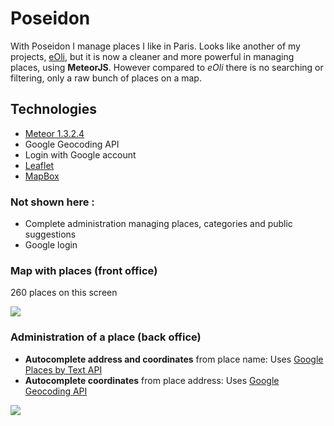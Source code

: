 # Poseidon
With Poseidon I manage places I like in Paris. Looks like another of my projects, [eOli](https://github.com/jebarjonet/eOli), but it is now a cleaner and more powerful in managing places, using **MeteorJS**. However compared to *eOli* there is no searching or filtering, only a raw bunch of places on a map.

## Technologies
- [Meteor 1.3.2.4](https://meteor.com/)
- Google Geocoding API
- Login with Google account
- [Leaflet](http://leafletjs.com)
- [MapBox](https://www.mapbox.com/)


### Not shown here :
- Complete administration managing places, categories and public suggestions
- Google login

### Map with places (front office)
260 places on this screen

![](https://cloud.githubusercontent.com/assets/4401230/15120406/df900874-1615-11e6-9447-29af3723bdc7.gif)

### Administration of a place (back office)
- **Autocomplete address and coordinates** from place name: Uses [Google Places by Text API](https://developers.google.com/places/web-service/search)
- **Autocomplete coordinates** from place address: Uses [Google Geocoding API](https://developers.google.com/maps/documentation/geocoding/intro)

![](https://cloud.githubusercontent.com/assets/4401230/15120408/dfa1fef8-1615-11e6-8ab8-8769cb865d2a.png)
